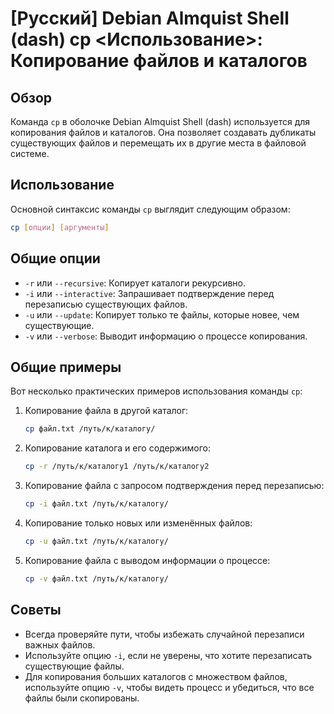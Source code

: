 # [Русский] Debian Almquist Shell (dash) cp <Использование>: Копирование файлов и каталогов

## Обзор
Команда `cp` в оболочке Debian Almquist Shell (dash) используется для копирования файлов и каталогов. Она позволяет создавать дубликаты существующих файлов и перемещать их в другие места в файловой системе.

## Использование
Основной синтаксис команды `cp` выглядит следующим образом:

```sh
cp [опции] [аргументы]
```

## Общие опции
- `-r` или `--recursive`: Копирует каталоги рекурсивно.
- `-i` или `--interactive`: Запрашивает подтверждение перед перезаписью существующих файлов.
- `-u` или `--update`: Копирует только те файлы, которые новее, чем существующие.
- `-v` или `--verbose`: Выводит информацию о процессе копирования.

## Общие примеры
Вот несколько практических примеров использования команды `cp`:

1. Копирование файла в другой каталог:
   ```sh
   cp файл.txt /путь/к/каталогу/
   ```

2. Копирование каталога и его содержимого:
   ```sh
   cp -r /путь/к/каталогу1 /путь/к/каталогу2
   ```

3. Копирование файла с запросом подтверждения перед перезаписью:
   ```sh
   cp -i файл.txt /путь/к/каталогу/
   ```

4. Копирование только новых или изменённых файлов:
   ```sh
   cp -u файл.txt /путь/к/каталогу/
   ```

5. Копирование файла с выводом информации о процессе:
   ```sh
   cp -v файл.txt /путь/к/каталогу/
   ```

## Советы
- Всегда проверяйте пути, чтобы избежать случайной перезаписи важных файлов.
- Используйте опцию `-i`, если не уверены, что хотите перезаписать существующие файлы.
- Для копирования больших каталогов с множеством файлов, используйте опцию `-v`, чтобы видеть процесс и убедиться, что все файлы были скопированы.